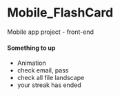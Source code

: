 # Mobile_FlashCard
Mobile app project - front-end

#### Something to up
- Animation
- check email, pass
- check all file landscape
- your streak has ended



